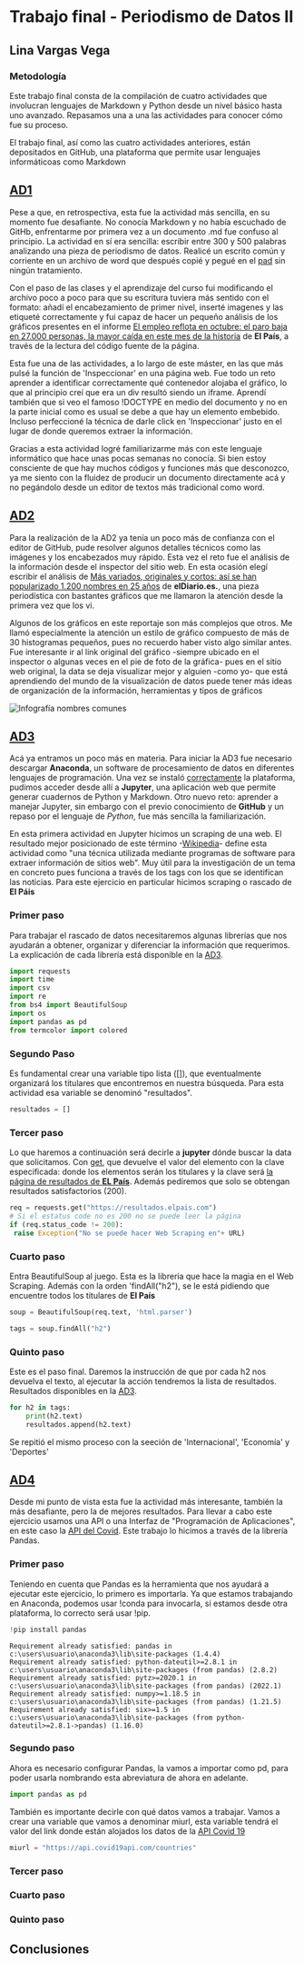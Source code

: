 # Trabajo final - Periodismo de Datos II 
## Lina Vargas Vega 
### Metodología 

Este trabajo final consta de la compilación de cuatro actividades que involucran lenguajes de Markdown y Python desde un nivel básico hasta uno avanzado. Repasamos una a una las actividades para conocer cómo fue su proceso. 

El trabajo final, así como las cuatro actividades anteriores, están depositados en GitHub, una plataforma que permite usar lenguajes informáticoas como Markdown

## [AD1](ad1.md)
Pese a que, en retrospectiva, esta fue la actividad más sencilla, en su momento fue desafiante. No conocía Markdown y no había escuchado de GitHb, enfrentarme por primera vez a un documento .md fue confuso al principio. La actividad en sí era sencilla: escribir entre 300 y 500 palabras analizando  una pieza de periodismo de datos. Realicé un escrito común y corriente en un archivo de word que después copié y pegué en el [pad](https://pad.riseup.net/p/nebrija-2223-keep) sin ningún tratamiento.

Con el paso de las clases y el aprendizaje del curso fui modificando el archivo poco a poco para que su escritura tuviera más sentido con el formato: añadí el encabezamiento de primer nivel, inserté imagenes y las etiqueté correctamente y fui capaz de hacer un pequeño análisis de los gráficos presentes en el informe [El empleo reflota en octubre: el paro baja en 27.000 personas, la mayor caída en este mes de la historia](https://elpais.com/economia/2022-10-04/el-mercado-laboral-se-enfria-en-septiembre-el-paro-sube-en-18000-personas-con-el-fin-de-los-contratos-de-verano.html) de **El País**, a través de la lectura del código fuente de la página. 

Esta fue una de las actividades, a lo largo de este máster, en las que más pulsé la función de 'Inspeccionar' en una página web. Fue todo un reto aprender a identificar correctamente qué contenedor alojaba el gráfico, lo que al principio creí que era un div resultó siendo un iframe. Aprendí también que si veo el famoso !DOCTYPE en medio del documento y no en la parte inicial como es usual se debe a que hay un elemento embebido. Incluso perfeccioné la técnica de darle click en 'Inspeccionar' justo en el lugar de donde queremos extraer la información. 

Gracias a esta actividad logré familiarizarme más con este lenguaje informático que hace unas pocas semanas no conocía. Si bien estoy consciente de que hay muchos códigos y funciones más que desconozco, ya me siento con la fluidez de producir un documento directamente acá y no pegándolo desde un editor de textos más tradicional como word. 


## [AD2](ad2.md)

Para la realización de la AD2 ya tenía un poco más de confianza con el editor de GitHub, pude resolver algunos detalles técnicos como las imágenes y los encabezados muy rápido. Esta vez el reto fue el análisis de la información desde el inspector del sitio web. En esta ocasión elegí escribir el análisis de [Más variados, originales y cortos: así se han popularizado 1.200 nombres en 25 años](https://www.eldiario.es/nidos/variados-originales-cortos-han-popularizado-1-200-nombres-25-anos_1_9207661.html) de **elDiario.es.**, una pieza periodística con bastantes gráficos que me llamaron la atención desde la primera vez que los vi. 

Algunos de los gráficos en este reportaje son más complejos que otros. Me llamó especialmente la atención un estilo de gráfico compuesto de más de 30 histogramas pequeños, pues no recuerdo haber visto algo similar antes. Fue interesante ir al link original del gráfico -siempre ubicado en el inspector o algunas veces en el pie de foto de la gráfica- pues en el sitio web original, la data se deja visualizar mejor y alguien -como yo- que está aprendiendo del mundo de la visualización de datos puede tener más ideas de organización de la información, herramientas y  tipos de gráficos

![Infografía nombres comunes](https://user-images.githubusercontent.com/118140811/205188928-0f9da747-90b2-4766-babc-f7d07c43da97.png)


## [AD3](ad3.md)

Acá ya entramos un poco más en materia. Para iniciar la AD3 fue necesario descargar **Anaconda**, un software de procesamiento de datos en diferentes lenguajes de programación. Una vez se instaló [correctamente](https://docs.anaconda.com/anaconda/install/windows/) la plataforma, pudimos acceder desde allí a **Jupyter**, una aplicación web que permite generar cuadernos de Python y Markdown. Otro nuevo reto: aprender a manejar Jupyter, sin embargo con el previo conocimiento de **GitHub** y un repaso por el lenguaje de *Python*, fue más sencilla la familiarización. 

En esta primera actividad en Jupyter hicimos un scraping de una web. El resultado mejor posicionado de este término -[Wikipedia](https://es.wikipedia.org/wiki/Web_scraping)- define esta actividad como "una técnica utilizada mediante programas de software para extraer información de sitios web". Muy útil para la investigación de un tema en concreto pues funciona a través de los tags con los que se identifican las noticias. Para este ejercicio en particular hicimos scraping o rascado de **El Páis**

### Primer paso 

Para trabajar el rascado de datos necesitaremos algunas librerías que nos ayudarán a obtener, organizar y diferenciar la información que requerimos. La explicación de cada librería está disponible en la [AD3](ad3.md). 

```python
import requests
import time
import csv
import re
from bs4 import BeautifulSoup
import os
import pandas as pd
from termcolor import colored
```
### Segundo Paso 

Es fundamental crear una variable tipo lista ([]), que eventualmente organizará los titulares que encontremos en nuestra búsqueda. Para esta actividad esa variable se denominó "resultados". 

```python
resultados = []
```
### Tercer paso 

Lo que haremos a continuación será decirle a **jupyter** dónde buscar la data que solicitamos. Con [get](https://www.w3schools.com/python/ref_dictionary_get.asp), que devuelve el valor del elemento con la clave especificada: donde los elementos serán los titulares y la clave será [la página de resultados de **EL País**]("https://resultados.elpais.com"). Además pediremos que solo se obtengan resultados satisfactorios (200).

```python
req = requests.get("https://resultados.elpais.com")
# Si el estatus code no es 200 no se puede leer la página
if (req.status_code != 200):
 raise Exception("No se puede hacer Web Scraping en"+ URL)
```

### Cuarto paso 

Entra BeautifulSoup al juego. Esta es la librería que hace la magia en el Web Scraping. Además con la orden 'findAll("h2"), se le está pidiendo que encuentre todos los titulares de **El País**

```python
soup = BeautifulSoup(req.text, 'html.parser')

tags = soup.findAll("h2")
```

### Quinto paso 

Este es el paso final. Daremos la instrucción de que por cada h2 nos devuelva el texto, al ejecutar la acción tendremos la lista de resultados. Resultados disponibles en la [AD3](ad3.md). 


```python
for h2 in tags:
    print(h2.text)
    resultados.append(h2.text)
```
Se repitió el mismo proceso con la seeción de 'Internacional', 'Economía' y 'Deportes'


## [AD4](ad4.md)

Desde mi punto de vista esta fue la actividad más interesante, también la más desafiante, pero la de mejores resultados. Para llevar a cabo este ejercicio usamos una API o una Interfaz de "Programación de Aplicaciones", en este caso la [API del Covid](https://covid19api.com/). Este trabajo lo hicimos a través de la librería Pandas.

### Primer paso 

Teniendo en cuenta que Pandas es la herramienta que nos ayudará a ejecutar este ejercicio, lo primero es importarla. Ya que estamos trabajando en Anaconda, podemos usar !conda para invocarla, si estamos desde otra plataforma, lo correcto será usar !pip. 

```python
!pip install pandas
```

    Requirement already satisfied: pandas in c:\users\usuario\anaconda3\lib\site-packages (1.4.4)
    Requirement already satisfied: python-dateutil>=2.8.1 in c:\users\usuario\anaconda3\lib\site-packages (from pandas) (2.8.2)
    Requirement already satisfied: pytz>=2020.1 in c:\users\usuario\anaconda3\lib\site-packages (from pandas) (2022.1)
    Requirement already satisfied: numpy>=1.18.5 in c:\users\usuario\anaconda3\lib\site-packages (from pandas) (1.21.5)
    Requirement already satisfied: six>=1.5 in c:\users\usuario\anaconda3\lib\site-packages (from python-dateutil>=2.8.1->pandas) (1.16.0)

### Segundo paso 

Ahora es necesario configurar Pandas, la vamos a importar como pd, para poder usarla nombrando esta abreviatura de ahora en adelante. 

```python
import pandas as pd 
```
También es importante decirle con qué datos vamos a trabajar. Vamos a crear una variable que vamos a denominar miurl, esta variable tendrá el valor del link donde están alojados los datos de la [API Covid 19](https://api.covid19api.com/countries)

```python
miurl = "https://api.covid19api.com/countries"
```

### Tercer paso 


### Cuarto paso 


### Quinto paso 


## Conclusiones 
